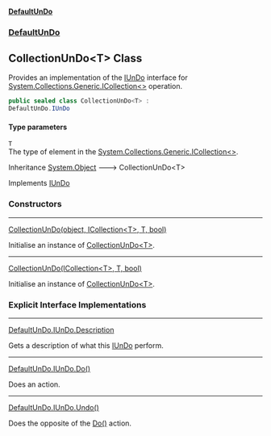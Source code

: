 #### [DefaultUnDo](DefaultUnDo.md 'DefaultUnDo')
### [DefaultUnDo](DefaultUnDo.md#DefaultUnDo 'DefaultUnDo')
## CollectionUnDo&lt;T&gt; Class
Provides an implementation of the [IUnDo](IUnDo.md 'DefaultUnDo.IUnDo') interface for [System.Collections.Generic.ICollection&lt;&gt;](https://docs.microsoft.com/en-us/dotnet/api/System.Collections.Generic.ICollection-1 'System.Collections.Generic.ICollection`1') operation.  
```csharp
public sealed class CollectionUnDo<T> :
DefaultUnDo.IUnDo
```
#### Type parameters
<a name='DefaultUnDo_CollectionUnDo_T__T'></a>
`T`  
The type of element in the [System.Collections.Generic.ICollection&lt;&gt;](https://docs.microsoft.com/en-us/dotnet/api/System.Collections.Generic.ICollection-1 'System.Collections.Generic.ICollection`1').
  

Inheritance [System.Object](https://docs.microsoft.com/en-us/dotnet/api/System.Object 'System.Object') &#129106; CollectionUnDo&lt;T&gt;  

Implements [IUnDo](IUnDo.md 'DefaultUnDo.IUnDo')  
### Constructors

***
[CollectionUnDo(object, ICollection&lt;T&gt;, T, bool)](CollectionUnDo_T__CollectionUnDo(object_ICollection_T__T_bool).md 'DefaultUnDo.CollectionUnDo&lt;T&gt;.CollectionUnDo(object, System.Collections.Generic.ICollection&lt;T&gt;, T, bool)')

Initialise an instance of [CollectionUnDo&lt;T&gt;](CollectionUnDo_T_.md 'DefaultUnDo.CollectionUnDo&lt;T&gt;').  

***
[CollectionUnDo(ICollection&lt;T&gt;, T, bool)](CollectionUnDo_T__CollectionUnDo(ICollection_T__T_bool).md 'DefaultUnDo.CollectionUnDo&lt;T&gt;.CollectionUnDo(System.Collections.Generic.ICollection&lt;T&gt;, T, bool)')

Initialise an instance of [CollectionUnDo&lt;T&gt;](CollectionUnDo_T_.md 'DefaultUnDo.CollectionUnDo&lt;T&gt;').  
### Explicit Interface Implementations

***
[DefaultUnDo.IUnDo.Description](CollectionUnDo_T__DefaultUnDo_IUnDo_Description.md 'DefaultUnDo.CollectionUnDo&lt;T&gt;.DefaultUnDo.IUnDo.Description')

Gets a description of what this [IUnDo](IUnDo.md 'DefaultUnDo.IUnDo') perform.  

***
[DefaultUnDo.IUnDo.Do()](CollectionUnDo_T__DefaultUnDo_IUnDo_Do().md 'DefaultUnDo.CollectionUnDo&lt;T&gt;.DefaultUnDo.IUnDo.Do()')

Does an action.  

***
[DefaultUnDo.IUnDo.Undo()](CollectionUnDo_T__DefaultUnDo_IUnDo_Undo().md 'DefaultUnDo.CollectionUnDo&lt;T&gt;.DefaultUnDo.IUnDo.Undo()')

Does the opposite of the [Do()](IUnDo_Do().md 'DefaultUnDo.IUnDo.Do()') action.  

